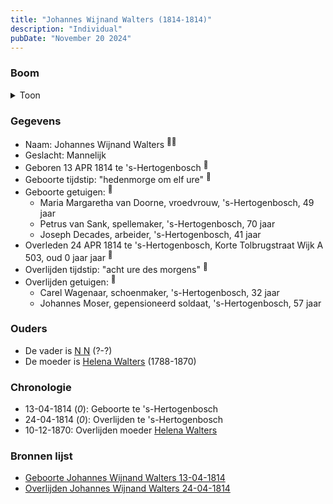 ```yaml
---
title: "Johannes Wijnand Walters (1814-1814)"
description: "Individual"
pubDate: "November 20 2024"
---
```


### Boom
<details><summary>Toon</summary>

![test](https://www.plantuml.com/plantuml/svg/ZP9DQy9048Rl-oi6FNWI4cFGIl2pMjk3I6dnA9jaQhRPxChEYeZutxlL-052xMsPh_UPTwTFbXkxAIIZNAWrDxo0c2VvokYDIaTQQWFMS4KkXSgoJAG8YJ29nDCRYxNTGO55Z8PE8R9eKDlT6jdDr4Ho8jWp01XgawBvo4IIAoIAee8BrUr2m0wCrM1-b29swgZCO5O1Jl3gUNuO0bJ7mIIS3Dse_PT0cHuWwiGytYrZRQt4JXTwqBl9KRwHSibLkaoC9egrqooB3cUDAKfK71PSEdQwo3K29pSPZeDny8TSuma6do_Wjzhj_mZx7ZoFH-2tMnxKg3v5O_KALQmfoQv4KMUBQIhKwXVr23JnF2ziG5MALMPtAANUEgW3AtsfryiALf9V0sMd2nnhc-miygOphXmLBCItSg1t1eHDkFpEOz_z00RpTxUPtxpVxA4lZUOVtUum-gXITwW_)
</details>

### Gegevens
- Naam: Johannes Wijnand Walters <sup><a href="../s00247/" style="text-decoration:none" title="Overlijden Johannes Wijnand Walters 24-04-1814">:link:</a><a href="../s00246/" style="text-decoration:none" title="Geboorte Johannes Wijnand Walters 13-04-1814">:link:</a></sup>
- Geslacht: Mannelijk
- Geboren 13 APR 1814 te 's-Hertogenbosch <sup><a href="../s00246/" style="text-decoration:none" title="Geboorte Johannes Wijnand Walters 13-04-1814">:link:</a></sup>
- Geboorte tijdstip: "hedenmorge om elf ure" <sup><a href="../s00246/" style="text-decoration:none" title="Geboorte Johannes Wijnand Walters 13-04-1814">:link:</a></sup>
- Geboorte getuigen: <sup><a href="../s00246/" style="text-decoration:none" title="Geboorte Johannes Wijnand Walters 13-04-1814">:link:</a></sup>
  - Maria Margaretha van Doorne, vroedvrouw, \'s-Hertogenbosch, 49 jaar
  - Petrus van Sank, spellemaker, \'s-Hertogenbosch, 70 jaar
  - Joseph Decades, arbeider, \'s-Hertogenbosch, 41 jaar
- Overleden 24 APR 1814 te 's-Hertogenbosch, Korte Tolbrugstraat Wijk A 503, oud 0 jaar jaar <sup><a href="../s00247/" style="text-decoration:none" title="Overlijden Johannes Wijnand Walters 24-04-1814">:link:</a></sup>
- Overlijden tijdstip: "acht ure des morgens" <sup><a href="../s00247/" style="text-decoration:none" title="Overlijden Johannes Wijnand Walters 24-04-1814">:link:</a></sup>
- Overlijden getuigen: <sup><a href="../s00247/" style="text-decoration:none" title="Overlijden Johannes Wijnand Walters 24-04-1814">:link:</a></sup>
  - Carel Wagenaar, schoenmaker, \'s-Hertogenbosch, 32 jaar
  - Johannes Moser, gepensioneerd soldaat, \'s-Hertogenbosch, 57 jaar

### Ouders
- De vader is [N N](../i00155/) (?-?)
- De moeder is [Helena Walters](../i00123/) (1788-1870)

### Chronologie
- 13-04-1814 (<i>0</i>): Geboorte te 's-Hertogenbosch
- 24-04-1814 (<i>0</i>): Overlijden te 's-Hertogenbosch
- 10-12-1870: Overlijden moeder [Helena Walters](../i00123/)

### Bronnen lijst
- [Geboorte Johannes Wijnand Walters 13-04-1814](../s00246/)
- [Overlijden Johannes Wijnand Walters 24-04-1814](../s00247/)